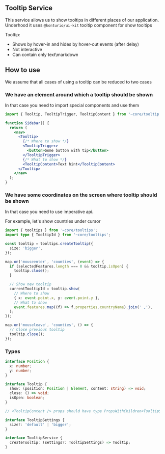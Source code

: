 ## Tooltip Service

This service allows us to show tooltips in different places of our application.
Underhood it uses `@konturio/ui-kit` tooltip component for show tooltips

Tooltip:

- Shows by hover-in and hides by hover-out events (after delay)
- Not interactive
- Can contain only text\markdown

## How to use

We assume that all cases of using a tooltip can be reduced to two cases

### We have an element around which a tooltip should be shown

In that case you need to import special components and use them

```jsx
import { Tooltip, TooltipTrigger, TooltipContent } from '~core/tooltip';

function Sidebar() {
  return (
    <nav>
      <Tooltip>
        {/* Where to show */}
        <TooltipTrigger>
          <button>Some button with tip</button>
        </TooltipTrigger>
        {/* What to show */}
        <TooltipContent>Text hint</TooltipContent>
      </Tooltip>
    </nav>
  );
}
```

### We have some coordinates on the screen where tooltip should be shown

In that case you need to use imperative api.

For example, let's show countries under cursor

```ts
import { tooltips } from '~core/tooltips';
import type { TooltipId } from '~core/tooltips';

const tooltip = tooltips.createTooltip({
  size: 'bigger',
});

map.on('mouseenter', 'counties', (event) => {
  if (selectedFeatures.length === 0 && tooltip.isOpen) {
    tooltip.close();
  }

  // Show new tooltip
  currentTooltipId = tooltip.show(
    // Where to show
    { x: event.point.x, y: event.point.y },
    // What to show
    event.features.map((f) => f.properties.countryName).join(' ,'),
  );
});

map.on('mouseleave', 'counties', () => {
  // Close previous tooltip
  tooltip.close();
});
```

### Types

```ts
interface Position {
  x: number;
  y: number;
}

interface Tooltip {
  show: (position: Position | Element, content: string) => void;
  close: () => void;
  isOpen: boolean;
}

// <TooltipContent /> props should have type PropsWithChildren<TooltipSettings>

interface TooltipSettings {
  size?: 'default' | 'bigger';
}

interface TooltipService {
  createTooltip: (settings?: TooltipSettings) => Tooltip;
}
```
